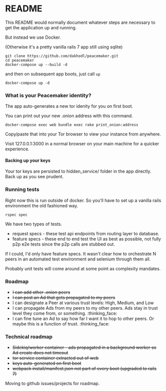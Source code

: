 # README

This README would normally document whatever steps are necessary to get the
application up and running.

But instead we use Docker.

(Otherwise it's a pretty vanilla rails 7 app still using sqlite)

```
git clone https://github.com/dakhodl/peacemaker.git
cd peacemaker
docker-compose up --build -d
```

and then on subsequent app boots, just call `up`

```
docker-compose up -d
```

### What is your Peacemaker identity?
The app auto-generates a new tor idenity for you on first boot.

You can print out your new .onion address with this command.

```
docker-compose exec web bundle exec rake print_onion:address
```

Copy/paste that into your Tor browser to view your
instance from anywhere.

Visit 127.0.0.1:3000 in a normal browser on your main machine for a quicker experience.

#### Backing up your keys
Your tor keys are persisted to hidden_service/ folder in the app directly. Back up as you see prudent.

### Running tests

Right now this is run outside of docker. So you'll have to set up a vanilla rails environment the old fashioned way.

`rspec spec`

We have two types of tests.

* request specs - these test api endpoints from routing layer to database.
* feature specs - these end to end test the UI as best as possible, not fully p2p e2e tests since the p2p calls are stubbed out.

If I could, I'd only have feature specs. It wasn't clear how to orchestrate N peers in an automated test environment and selenium through them all.

Probably unit tests will come around at some point as complexity mandates.

### Roadmap

* ~~I can add other .onion peers~~
* ~~I can post an Ad that gets propagated to my peers~~
* I can designate a Peer at various trust levels: High, Medium, and Low
* I can propagate Ads from my peers to my other peers. Ads stay in trust level they come from, or something. :thinking_face:
* I can fine tune an Ad to say how far I want it to hop to other peers. Or maybe this is a function of trust. :thinking_face:

### Technical roadmap

* ~~Sidekiq/worker container - ads propagated in a background worker so Ad create does not timeout~~
* ~~tor service container extracted out of web~~
* ~~keys auto-generated on first boot~~
* ~~webpack install/manifest.json not part of every boot (upgraded to rails 7)~~

Moving to github issues/projects for roadmap.